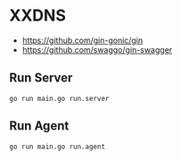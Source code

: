 # XXDNS

- https://github.com/gin-gonic/gin
- https://github.com/swaggo/gin-swagger

## Run Server
```shell
go run main.go run.server
```

## Run Agent
```shell
go run main.go run.agent
```
